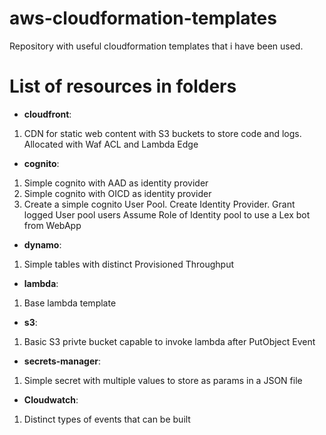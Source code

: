 # aws-cloudformation-templates
Repository with useful cloudformation templates that i have been used.

# List of resources in folders
* __cloudfront__:
1. CDN for static web content with S3 buckets to store code and logs. Allocated with Waf ACL and Lambda Edge
* __cognito__:
1. Simple cognito with AAD as identity provider
2. Simple cognito with OICD as identity provider
3. Create a simple cognito User Pool. Create Identity Provider. Grant logged User pool users Assume Role of Identity pool to use a Lex bot from WebApp 
* __dynamo__:
1. Simple tables with distinct Provisioned Throughput
* __lambda__:
1. Base lambda template
* __s3__:
1. Basic S3 privte bucket capable to invoke lambda after PutObject Event
* __secrets-manager__:
1. Simple secret with multiple values to store as params in a JSON file
* __Cloudwatch__:
1. Distinct types of events that can be built